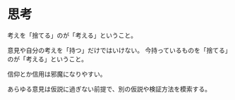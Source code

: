 # 思考

考えを「捨てる」のが「考える」ということ。

意見や自分の考えを「持つ」だけではいけない。
今持っているものを「捨てる」のが「考える」ということ。

信仰とか信用は邪魔になりやすい。

あらゆる意見は仮説に過ぎない前提で、別の仮説や検証方法を模索する。
